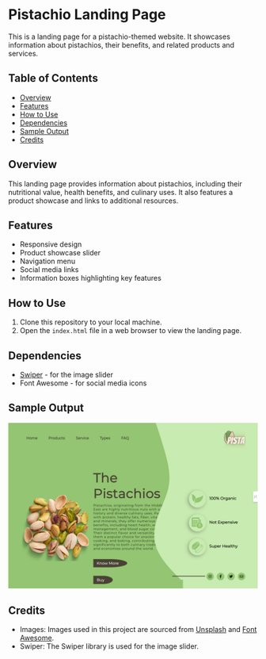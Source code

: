 # Pistachio Landing Page

This is a landing page for a pistachio-themed website. It showcases information about pistachios, their benefits, and related products and services.

## Table of Contents
- [Overview](#overview)
- [Features](#features)
- [How to Use](#how-to-use)
- [Dependencies](#dependencies)
- [Sample Output](#Sample-Output)
- [Credits](#credits)

## Overview
This landing page provides information about pistachios, including their nutritional value, health benefits, and culinary uses. It also features a product showcase and links to additional resources.

## Features
- Responsive design
- Product showcase slider
- Navigation menu
- Social media links
- Information boxes highlighting key features

## How to Use
1. Clone this repository to your local machine.
2. Open the `index.html` file in a web browser to view the landing page.

## Dependencies
- [Swiper](https://swiperjs.com/) - for the image slider
- Font Awesome - for social media icons

## Sample Output
![Pistachio Landing Page](https://github.com/Ayesha-Siddiquaa/Pistachio_LandingPage/blob/main/webpage.png)

## Credits
- Images: Images used in this project are sourced from [Unsplash](https://unsplash.com/) and [Font Awesome](https://fontawesome.com/).
- Swiper: The Swiper library is used for the image slider.



